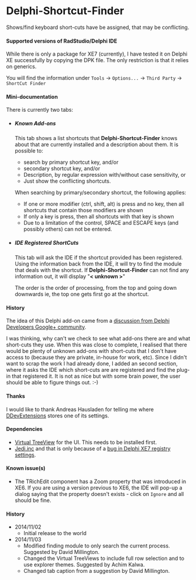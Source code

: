 Delphi-Shortcut-Finder
======================

Shows/find keyboard short-cuts have be assigned, that may be conflicting.

#### Supported versions of RadStudio/Delphi IDE

While there is only a package for XE7 (currently), I have tested it on Delphi XE successfully by copying the DPK file. The only restriction is that it relies on generics.

You will find the information under `Tools` -> `Options...` -> `Third Party` -> `ShortCut Finder` 

#### Mini-documentation

There is currently two tabs:
* ##### Known Add-ons
	This tab shows a list shortcuts that **Delphi-Shortcut-Finder** knows about that are currently installed and a description about them. It is possible to:
	* search by primary shortcut key, and/or 
	* secondary shortcut key, and/or
	* Description, by regular expression with/without case sensitivity,
	or
	* Just show the conflicting shortcuts.
 
	When searching by primary/secondary shortcut, the following applies:

	* If one or more modifier (ctrl, shift, alt) is press and no key, then all shortcuts that contain those modifiers are shown
	* If only a key is press, then all shortcuts with that key is shown
	* Due to a limitation of the control, SPACE and ESCAPE keys (and possibly others) can not be entered. 


* ##### IDE Registered ShortCuts
	This tab will ask the IDE if the shortcut provided has been registered. Using the information back from the IDE, it will try to find the module that deals with the shortcut. If **Delphi-Shortcut-Finder** can not find any information out, it will display "**< unknown >**"

	The order is the order of processing, from the top and going down downwards ie, the top one gets first go at the shortcut. 

#### History

The idea of this Delphi add-on came from a [discussion from Delphi Developers Google+ community](https://plus.google.com/105522328114529031567/posts/69wXU5DwkG8). 

I was thinking, why can't we check to see what add-ons there are and what short-cuts they use. When this was close to complete, I realised that there would be plenty of unknown add-ons with short-cuts that I don't have access to (because they are private, in-house for work, etc). Since I didn't want to scrap the work I had already done, I added an second section, where it asks the IDE which short-cuts are are registered and find the plug-in that registered it. It is not as nice but with some brain power, the user should be able to figure things out. :-)

#### Thanks

I would like to thank Andreas Hausladen for telling me where [DDevExtensions](http://andy.jgknet.de/blog/ide-tools/ddevextensions/) stores one of its settings.

#### Dependencies

* [Virtual TreeView](https://code.google.com/p/virtual-treeview/) for the UI. This needs to be installed first.
* [Jedi.inc](https://github.com/project-jedi/jedi) and that is only because of a [bug in Delphi XE7 registry settings](http://qc.embarcadero.com/wc/qcmain.aspx?d=127616).

#### Known issue(s)

* The TRichEdit component has a Zoom property that was introduced in XE6. If you are using a version previous to XE6, the IDE will pop-up a dialog saying that the property doesn't exists - click on `Ignore` and all should be fine.


#### History

* 2014/11/02
	* Initial release to the world
* 2014/11/03 
	* Modified finding module to only search the current process. Suggested by David Millington.
	* Changed the Virtual TreeViews to include full row selection and to use explorer themes. Suggested by Achim Kalwa.
	* Changed tab caption from a suggestion by David Millington.
